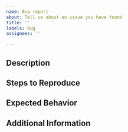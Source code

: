 ```yaml
---
name: Bug report
about: Tell us about an issue you have found
title: ''
labels: bug
assignees: ''

---
```


## Description

<!-- Briefly describe the issue you encountered. -->

## Steps to Reproduce

<!--
* Describe the steps to reproduce the bug.
* Include any relevant code snippets or screenshots.
-->

## Expected Behavior

<!-- Describe what you expected to happen instead. -->

## Additional Information

<!-- Include any additional information you can, e.g.
- Operating System
- Browser (if applicable)
- URL you were visiting
-->